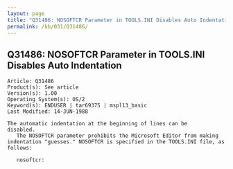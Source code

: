 ```yaml
---
layout: page
title: "Q31486: NOSOFTCR Parameter in TOOLS.INI Disables Auto Indentation"
permalink: /kb/031/Q31486/
---
```


## Q31486: NOSOFTCR Parameter in TOOLS.INI Disables Auto Indentation

	Article: Q31486
	Product(s): See article
	Version(s): 1.00
	Operating System(s): OS/2
	Keyword(s): ENDUSER | tar69375 | mspl13_basic
	Last Modified: 14-JUN-1988
	
	The automatic indentation at the beginning of lines can be
	disabled.
	   The NOSOFTCR parameter prohibits the Microsoft Editor from making
	indentation "guesses." NOSOFTCR is specified in the TOOLS.INI file, as
	follows:
	
	   nosoftcr:
